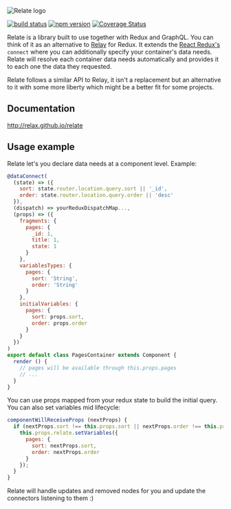 ![Relate logo](http://relax.github.io/relate/images/logo_image.png)

[![build status](https://img.shields.io/travis/relax/relate/master.svg?style=flat-square)](https://travis-ci.org/relax/relate) [![npm version](https://img.shields.io/npm/v/relate-js.svg?style=flat-square)](https://www.npmjs.com/package/relate-js) [![Coverage Status](https://img.shields.io/coveralls/jekyll/jekyll/master.svg?style=flat-square)](https://coveralls.io/github/relax/relate?branch=master)

Relate is a library built to use together with Redux and GraphQL. You can think of it as an alternative to [Relay](https://github.com/facebook/relay) for Redux. It extends the [React Redux's](https://github.com/reactjs/react-redux) `connect` where you can additionally specify your container's data needs. Relate will resolve each container data needs automatically and provides it to each one the data they requested.

Relate follows a similar API to Relay, it isn't a replacement but an alternative to it with some more liberty which might be a better fit for some projects.

## Documentation

http://relax.github.io/relate

## Usage example

Relate let's you declare data needs at a component level. Example:

```js
@dataConnect(
  (state) => ({
    sort: state.router.location.query.sort || '_id',
    order: state.router.location.query.order || 'desc'
  }),
  (dispatch) => yourReduxDispatchMap...,
  (props) => ({
    fragments: {
      pages: {
        _id: 1,
        title: 1,
        state: 1
      }
    },
    variablesTypes: {
      pages: {
        sort: 'String',
        order: 'String'
      }
    },
    initialVariables: {
      pages: {
        sort: props.sort,
        order: props.order
      }
    }
  })
)
export default class PagesContainer extends Component {
  render () {
    // pages will be available through this.props.pages
    // ...
  }
}
```

You can use props mapped from your redux state to build the initial query. You can also set variables mid lifecycle:

```js
componentWillReceiveProps (nextProps) {
  if (nextProps.sort !== this.props.sort || nextProps.order !== this.props.order) {
    this.props.relate.setVariables({
      pages: {
        sort: nextProps.sort,
        order: nextProps.order
      }
    });
  }
}
```

Relate will handle updates and removed nodes for you and update the connectors listening to them :)
